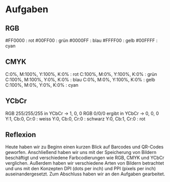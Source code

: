 
# Aufgaben

## RGB
#FF0000 : rot
#00FF00 : grün
#0000FF : blau
#FFFF00 : gelb
#00FFFF : cyan

## CMYK
C:0%, M:100%, Y:100%, K:0% : rot
C:100%, M:0%, Y:100%, K:0% : grün
C:100%, M:100%, Y:0%, K:0% : blau
C:0%, M:0%, Y:100%, K:0% : gelb
C:100%, M:0%, Y:0%, K:0% : cyan

## YCbCr
RGB 255/255/255 in YCbCr -> 1, 0, 0
RGB 0/0/0 ergibt in YCbCr -> 0, 0, 0
Y:1, Cb:0, Cr:0 : weiss
Y:0, Cb:0, Cr:0 : schwarz
Y:0, Cb:1, Cr:0 : rot


## Reflexion

Heute haben wir zu Beginn einen kurzen Blick auf Barcodes und QR-Codes geworfen. Anschließend haben wir uns mit der Speicherung von Bildern beschäftigt und verschiedene Farbcodierungen wie RGB, CMYK und YCbCr verglichen. Außerdem haben wir verschiedene Arten von Bildern betrachtet und uns mit den Konzepten DPI (dots per inch) und PPI (pixels per inch) auseinandergesetzt. Zum Abschluss haben wir an den Aufgaben gearbeitet.
